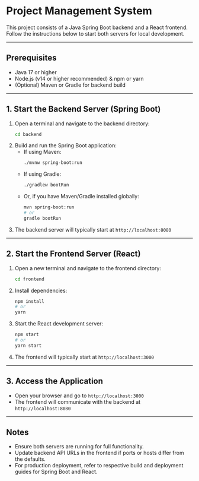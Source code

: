 # Project Management System

This project consists of a Java Spring Boot backend and a React frontend. Follow the instructions below to start both servers for local development.

---

## Prerequisites
- Java 17 or higher
- Node.js (v14 or higher recommended) & npm or yarn
- (Optional) Maven or Gradle for backend build

---

## 1. Start the Backend Server (Spring Boot)

1. Open a terminal and navigate to the backend directory:
   ```bash
   cd backend
   ```
2. Build and run the Spring Boot application:
   - If using Maven:
     ```bash
     ./mvnw spring-boot:run
     ```
   - If using Gradle:
     ```bash
     ./gradlew bootRun
     ```
   - Or, if you have Maven/Gradle installed globally:
     ```bash
     mvn spring-boot:run
     # or
     gradle bootRun
     ```
3. The backend server will typically start at `http://localhost:8080`

---

## 2. Start the Frontend Server (React)

1. Open a new terminal and navigate to the frontend directory:
   ```bash
   cd frontend
   ```
2. Install dependencies:
   ```bash
   npm install
   # or
   yarn
   ```
3. Start the React development server:
   ```bash
   npm start
   # or
   yarn start
   ```
4. The frontend will typically start at `http://localhost:3000`

---

## 3. Access the Application
- Open your browser and go to `http://localhost:3000`
- The frontend will communicate with the backend at `http://localhost:8080`

---

## Notes
- Ensure both servers are running for full functionality.
- Update backend API URLs in the frontend if ports or hosts differ from the defaults.
- For production deployment, refer to respective build and deployment guides for Spring Boot and React.
